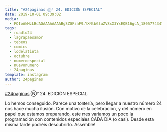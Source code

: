 ```yaml
---
title: "#24paginas Ⓝ° 24. EDICIÓN ESPECIAL"
date: 2019-10-01 09:39:02
media: 
  - FQIoAkMzLBdAGAAAAAAAABgSZGFzaF9iYXNlbGluZV8xX3YxEQB16gcA_18057743470174044.mp4
tags: 
  - roadto24
  - lagrapaesamor
  - tebeos
  - comics
  - lodelatinta
  - octubre
  - numeroespecial
  - nuevonumero
  - 24paginas
template: instagram
author: 24paginas
---
```


[#24paginas](/tags/24paginas) Ⓝ° 24. EDICIÓN ESPECIAL.

Lo hemos conseguido. Parece una tontería, pero llegar a nuestro número 24 nos hace mucha ilusión. Con motivo de la celebración, y del número en papel que estamos preparando, este mes variamos un poco la programación con contenidos especiales CADA DÍA (o casi). Desde esta misma tarde podréis descubrirlo. Assemble!







